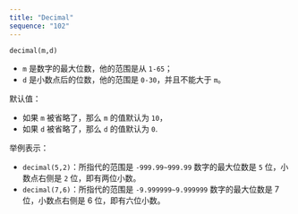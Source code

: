 ```yaml
---
title: "Decimal"
sequence: "102"
---
```


```text
decimal(m,d)
```

- `m` 是数字的最大位数，他的范围是从 `1-65`；
- `d` 是小数点后的位数，他的范围是 `0-30`，并且不能大于 `m`。

默认值：

- 如果 `m` 被省略了，那么 `m` 的值默认为 `10`，
- 如果 `d` 被省略了，那么 `d` 的值默认为 `0`.

举例表示：

- `decimal(5,2)`：所指代的范围是 `-999.99~999.99` 数字的最大位数是 `5` 位，小数点右侧是 `2` 位，即有两位小数。
- `decimal(7,6)`：所指代的范围是 `-9.999999~9.999999` 数字的最大位数是 7 位，小数点右侧是 6 位，即有六位小数。
